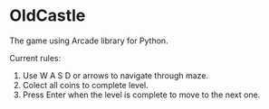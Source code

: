 # OldCastle
The game using Arcade library for Python.

Current rules:
1. Use W A S D or arrows to navigate through maze.
2. Colect all coins to complete level.
3. Press Enter when the level is complete to move to the next one.
